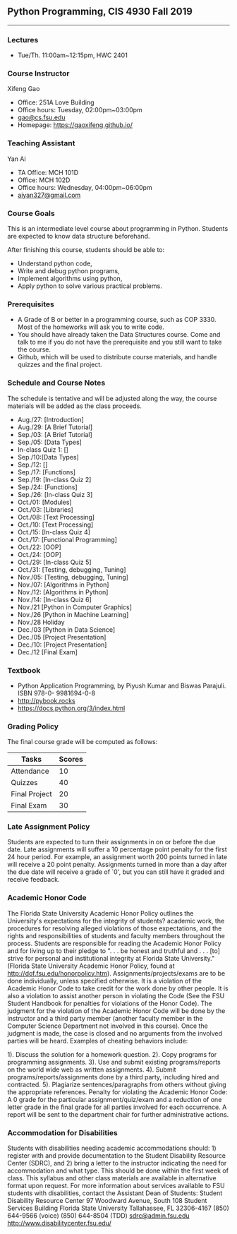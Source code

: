 ## Python Programming, CIS 4930 Fall 2019
-------------------------------------------------
### Lectures
- Tue/Th. 11:00am~12:15pm, HWC 2401
### Course Instructor
Xifeng Gao
- Office: 251A Love Building
- Office hours: Tuesday, 02:00pm~03:00pm
- gao@cs.fsu.edu
- Homepage: https://gaoxifeng.github.io/
### Teaching Assistant
Yan Ai
- TA Office: MCH 101D
- Office: MCH 102D
- Office hours: Wednesday, 04:00pm~06:00pm
- aiyan327@gmail.com

### Course Goals
This is an intermediate level course about programming in Python. Students are expected to know data structure beforehand. 

After finishing this course, students should be able to:
- Understand python code,
- Write and debug python programs,
- Implement algorithms using python,
- Apply python to solve various practical problems.

### Prerequisites
- A Grade of B or better in a programming course, such as COP 3330. Most of the homeworks will ask you to write code. 
- You should have already taken the Data Structures course. Come and talk to me if you do not have the prerequisite and you still want to take the course. 
- Github, which will be used to distribute course materials, and handle quizzes and the final project.

### Schedule and Course Notes 
The schedule is tentative and will be adjusted along the way, the course materials will be added as the class proceeds.
- Aug./27: [Introduction]
- Aug./29: [A Brief Tutorial]
- Sep./03: [A Brief Tutorial]
- Sep./05: [Data Types]
- In-class Quiz 1: []
- Sep./10:[Data Types]
- Sep./12: []
- Sep./17: [Functions]
- Sep./19: [In-class Quiz 2]
- Sep./24: [Functions]
- Sep./26: [In-class Quiz 3]
- Oct./01: [Modules]
- Oct./03: [Libraries]
- Oct./08: [Text Processing]
- Oct./10: [Text Processing]
- Oct./15: [In-class Quiz 4]
- Oct./17: [Functional Programming]
- Oct./22: [OOP]
- Oct./24: [OOP]
- Oct./29: [In-class Quiz 5]
- Oct./31: [Testing, debugging, Tuning]
- Nov./05: [Testing, debugging, Tuning]
- Nov./07: [Algorithms in Python]
- Nov./12: [Algorithms in Python]
- Nov./14: [In-class Quiz 6]
- Nov./21 [Python in Computer Graphics]
- Nov./26 [Python in Machine Learning]
- Nov./28 Holiday
- Dec./03 [Python in Data Science]
- Dec./05 [Project Presentation]
- Dec./10: [Project Presentation]
- Dec./12 [Final Exam]

### Textbook
- Python Application Programming, by Piyush Kumar and Biswas Parajuli. ISBN 978-0- 9981694-0-8
- http://pybook.rocks
- https://docs.python.org/3/index.html

### Grading Policy
The final course grade will be computed as follows:


|Tasks| Scores|
|---| ---|
|Attendance| 10 |
|Quizzes| 40 |
|Final Project| 20 |
|Final Exam|30|

### Late Assignment Policy
Students are expected to turn their assignments in on or before the due date. Late assignments will suffer a 10 percentage point penalty for the first 24 hour period. For example, an assignment worth 200 points turned in late will receive a 20 point penalty. Assignments turned in more than a day after the due date will receive a grade of `0', but you can still have it graded and receive feedback.

### Academic Honor Code
The Florida State University Academic Honor Policy outlines the University's expectations for the integrity of students? academic work, the procedures for resolving alleged violations of those expectations, and the rights and responsibilities of students and faculty members throughout the process.  Students are responsible for reading the Academic Honor Policy and for living up to their pledge to ". . . be honest and truthful and . . . [to] strive for personal and institutional integrity at Florida  State University." (Florida State University Academic Honor Policy, found at http://dof.fsu.edu/honorpolicy.htm). Assignments/projects/exams are to be done individually, unless specified otherwise. It is a violation of the Academic Honor Code to take credit for the work done by other people. It is also a violation to assist another person in violating the Code (See the FSU Student Handbook for penalties for violations of the Honor Code). The judgment for the violation of the Academic Honor Code will be done by the instructor and a third party member (another faculty member in the Computer Science Department not involved in this course). Once the judgment is made, the case is closed and no arguments from the involved parties will be heard. Examples of cheating behaviors include:

1). Discuss the solution for a homework question.
2). Copy programs for programming assignments.
3). Use and submit existing programs/reports on the world wide web as written assignments.
4). Submit programs/reports/assignments done by a third party, including hired and contracted.
5). Plagiarize sentences/paragraphs from others without giving the appropriate references.
Penalty for violating the Academic Honor Code: A 0 grade for the particular assignment/quiz/exam and a reduction of one letter grade in the final grade for all parties involved for each occurrence. A report will be sent to the department chair for further administrative actions. 
### Accommodation for Disabilities
Students with disabilities needing academic accommodations should: 1) register with and provide documentation to the Student Disability Resource Center (SDRC), and 2) bring a letter to the instructor indicating the need for accommodation and what type. This should be done within the first week of class. This syllabus and other class materials are available in alternative format upon request. For more information about services available to FSU students with disabilities, contact the Assistant Dean of Students:
Student Disability Resource Center
97 Woodward Avenue, South
108 Student Services Building
Florida State University
Tallahassee, FL 32306-4167
(850) 644-9566 (voice)
(850) 644-8504 (TDD)
sdrc@admin.fsu.edu
http://www.disabilitycenter.fsu.edu/
